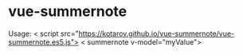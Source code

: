 # vue-summernote

Usage: 
< script src="https://kotarov.github.io/vue-summernote/vue-summernote.es5.js"></script>
< summernote v-model="myValue"></summernote>
